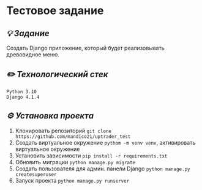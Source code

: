 # Тестовое задание

## *💡 Задание*
Создать Django приложение, который будет реализовывать древовидное меню.

## *✏️ Технологический стек*
```
Python 3.10
Django 4.1.4
```

## *⚙️ Установка проекта*
1. Клонировать репозиторий 
``git clone https://github.com/mandico21/uptrader_test``
2. Создать виртуальное окружение ``pythom -m venv venv``, активировать виртуальное окружение
3. Установить зависимости ``pip install -r requirements.txt``
4. Обновить миграции ``python manage.py migrate``
5. Создать пользователя для админ. панели Django ``python manage.py createsuperuser``
6. Запуск проекта ``python manage.py runserver``
